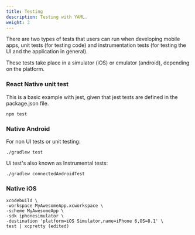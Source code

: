 ```yaml
---
title: Testing
description: Testing with YAML.
weight: 3
---
```


There are two types of tests that users can run when developing mobile apps, unit tests (for testing code) and instrumentation tests (for testing the UI and the application in general). 

These tests take place in a simulator (iOS) or emulator (android), depending on the platform.

### React Native unit test

This is a basic example with jest, given that jest tests are defined in the package.json file.

    npm test

### Native Android

For non UI tests or unit testing:

    ./gradlew test

Ui test's also known as Instrumental tests:

    ./gradlew connectedAndroidTest

### Native iOS

    xcodebuild \
    -workspace MyAwesomeApp.xcworkspace \
    -scheme MyAwesomeApp \
    -sdk iphonesimulator \
    -destination 'platform=iOS Simulator,name=iPhone 6,OS=8.1' \
    test | xcpretty (edited) 
